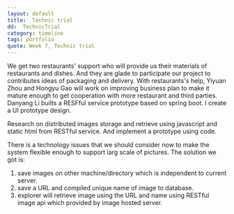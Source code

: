 ```yaml
---
layout: default
title:  Technic trial
dd:  TechnicTrial
category: timeline
tags: portfolio
quote: Week 7, Technic trial
---
```


We get two restaurants' support who will provide us their materials of restaurants and dishes. And they are glade to participate our project to contributes ideas of packaging and delivery.
With restaurants's help, Yiyuan Zhou and Hongyu Gao will work on improving business plan to make it mature enough to get cooperation with more restaurant and third parties.
Danyang Li builts a RESFful service prototype based on spring boot.
I create a UI prototype design.

Research on distributed images storage and retrieve using javascript and static html from RESTful service. And implement a prototype using code.

There is a technology issues that we should consider now to make the system flexible enough to support larg scale of pictures. The solution we got is:
1. save images on other machine/directory which is independent to current server.
2. save a URL and compiled unique name of image to database.
3. explorer will retrieve image using the URL and name using RESTful image api which provided by image hosted server.
